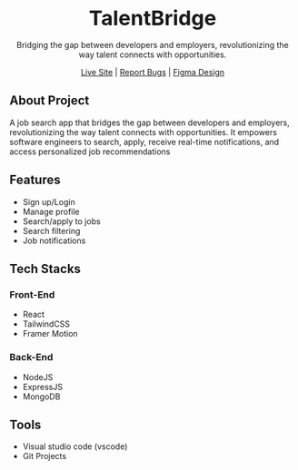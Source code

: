 <p align="center">
  <strong style="font-size: 36px">TalentBridge</strong><br><br>
  Bridging the gap between developers and employers, revolutionizing the way talent connects with opportunities.
</p>

<p align="center">
  <a href="https://yourlivesite.com">Live Site</a> |
  <a href="https://github.com/yourusername/yourrepository/issues">Report Bugs</a> |
  <a href="https://www.figma.com/yourfigmalink">Figma Design</a>
</p>

## About Project
A job search app that bridges the gap between developers and employers, revolutionizing the way talent connects with opportunities. It empowers software engineers to search, apply, receive real-time notifications, and access personalized job recommendations



## Features
- Sign up/Login
- Manage profile
- Search/apply to jobs
- Search filtering
- Job notifications

## Tech Stacks

### Front-End 
- React
- TailwindCSS
- Framer Motion

### Back-End
- NodeJS
- ExpressJS
- MongoDB


## Tools
- Visual studio code (vscode)
- Git Projects
